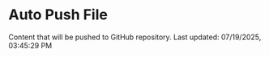 # Auto Push File

Content that will be pushed to GitHub repository.
Last updated: 07/19/2025, 03:45:29 PM